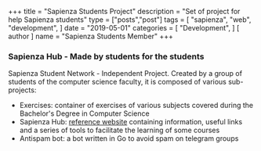 +++
title = "Sapienza Students Project"
description = "Set of project for help Sapienza students"
type = ["posts","post"]
tags = [
    "sapienza",
    "web",
    "development",
]
date = "2019-05-01"
categories = [
    "Development",
]
[ author ]
  name = "Sapienza Students Member"
+++

### Sapienza Hub - Made by students for the students

Sapienza Student Network - Independent Project. Created by a group of students of the computer science faculty, it is composed of various sub-projects:
* Exercises: container of exercises of various subjects covered during the Bachelor's Degree in Computer Science
* Sapienza Hub: [reference website](https://www.sapienzahub.it) containing information, useful links and a series of tools to facilitate the learning of some courses
* Antispam bot: a bot written in Go to avoid spam on telegram groups

